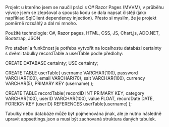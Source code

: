 Projekt u kterého jsem se naučil práci s C# Razor Pages (MVVM), v průběhu vývoje jsem se zlepšoval a spousta kodu se dala napsat čistěji (jako například SqlClient dependency injection).
Přesto si myslím, že je projekt poměrně rozsáhlý a dal mi mnoho.

Použité technologie: C#, Razor pages, HTML, CSS, JS, Chart,js, ADO.NET, Bootstrap, JSON

Pro stažení a funkčnost je potřeba vytvořit na localhostu databázi certainty s dvěmi tabulky recordTable a userTable podle předlohy:

CREATE DATABASE certainty;
USE certainty;

CREATE TABLE userTable(
    username VARCHAR(100),
    password VARCHAR(100),
    email VARCHAR(70),
    salt VARCHAR(100),
    currency VARCHAR(5),
    PRIMARY KEY (username)
);

CREATE TABLE recordTable(
    recordID INT PRIMARY KEY,
    category VARCHAR(100),
    userID VARCHAR(100),
    value FLOAT,
    recordDate DATE,
    FOREIGN KEY (userID) REFERENCES userTable(username)
);

Tabulky nebo databáze může být pojmenována jinak, ale je nutno následně upravit appsettings.json a musí být zachovaná struktura daných tabulek.
